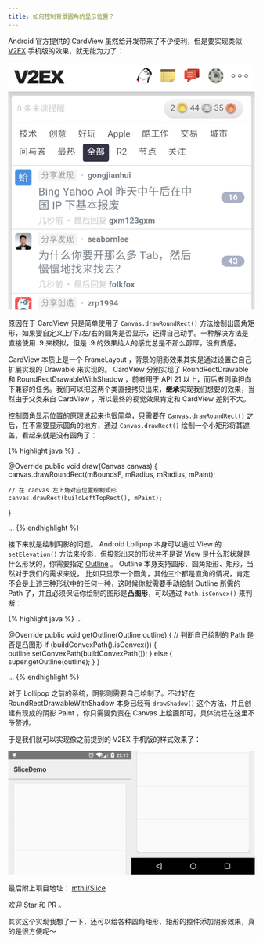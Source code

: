 ```yaml
---
title: 如何控制背景圆角的显示位置？
---
```


Android 官方提供的 CardView 虽然给开发带来了不少便利，但是要实现类似 [V2EX](http://v2ex.com/ "V2EX") 手机版的效果，就无能为力了：

![V2EX.png](/assets/img/2016-01-02-V2EX.png "V2EX.png")

原因在于 CardView 只是简单使用了 `Canvas.drawRoundRect()` 方法绘制出圆角矩形，如果要自定义上/下/左/右的圆角是否显示，还得自己动手。一种解决方法是直接使用 .9 来模拟，但是 .9 的效果给人的感觉总是不那么醇厚，没有质感。

CardView 本质上是一个 FrameLayout ，背景的阴影效果其实是通过设置它自己扩展实现的 Drawable 来实现的。 CardView 分别实现了 RoundRectDrawable 和 RoundRectDrawableWithShadow ，前者用于 API 21 以上，而后者则承担向下兼容的任务。我们可以把这两个类直接拷贝出来，**继承**实现我们想要的效果，当然由于父类来自 CardView ，所以最终的视觉效果肯定和 CardView 差别不大。

控制圆角显示位置的原理说起来也很简单，只需要在 `Canvas.drawRoundRect()` 之后，在不需要显示圆角的地方，通过 `Canvas.drawRect()` 绘制一个小矩形将其遮盖，看起来就是没有圆角了：

{% highlight java %}
...

@Override
public void draw(Canvas canvas) {
    canvas.drawRoundRect(mBoundsF, mRadius, mRadius, mPaint);
    
    // 在 canvas 左上角对应位置绘制矩形
    canvas.drawRect(buildLeftTopRect(), mPaint);        
}

... {% endhighlight %}

接下来就是绘制阴影的问题。 Android Lollipop 本身可以通过 View 的 `setElevation()` 方法来投影，但投影出来的形状并不是说 View 是什么形状就是什么形状的，你需要指定 [Outline](http://developer.android.com/training/material/shadows-clipping.html "Defining Shadows and Clipping Views") 。 Outline 本身支持圆形、圆角矩形、矩形，当然对于我们的需求来说， 比如只显示一个圆角，其他三个都是直角的情况，肯定不会是上述三种形状中的任何一种，这时候你就需要手动绘制 Outline 所需的 Path 了，并且必须保证你绘制的图形是**凸图形**，可以通过 `Path.isConvex()` 来判断：

{% highlight java %}
...

@Override
public void getOutline(Outline outline) {
    // 判断自己绘制的 Path 是否是凸图形
    if (buildConvexPath().isConvex()) {
        outline.setConvexPath(buildConvexPath());
    } else {
        super.getOutline(outline);
    }
}

... {% endhighlight %}

对于 Lollipop 之前的系统，阴影则需要自己绘制了。不过好在 RoundRectDrawableWithShadow 本身已经有 `drawShadow()` 这个方法，并且创建有现成的阴影 Paint ，你只需要负责在 Canvas 上绘画即可，具体流程在这里不予赘述。 

于是我们就可以实现像之前提到的 V2EX 手机版的样式效果了：

![SliceDemo.png](/assets/img/2016-01-02-SliceDemo.png "SliceDemo.png")

最后附上项目地址： [mthli/Slice](https://github.com/mthli/Slice "mthli/Slice")

欢迎 Star 和 PR 。

其实这个实现我想了一下，还可以给各种圆角矩形、矩形的控件添加阴影效果，真的是很方便呢～